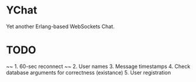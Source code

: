 YChat
=====

Yet another Erlang-based WebSockets Chat.

TODO
====

~~ 1. 60-sec reconnect ~~
2. User names
3. Message timestamps
4. Check database arguments for correctness (existance)
5. User registration
